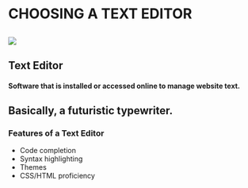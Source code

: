 # CHOOSING A TEXT EDITOR
![](https://miro.medium.com/max/800/0*MyAfggJM7yH40Sdx.)
---
## Text Editor
#### Software that is installed or accessed online to manage website text.
Basically, a futuristic typewriter. 
---
### Features of a Text Editor
* Code completion
* Syntax highlighting
* Themes
* CSS/HTML proficiency 
